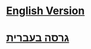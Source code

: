 # [English Version](https://orim.github.io/DiaryOfTwoLostOnes/A%20Wedding%20Diary%20from%201908%20as%20an%20Element%20of%20Unification%202.pdf)
# [גרסה בעברית](https://orim.github.io/DiaryOfTwoLostOnes/A%20Wedding%20Diary%20from%201908%20as%20an%20Element%20of%20Unification%202.pdf)
